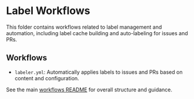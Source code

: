 # Label Workflows

This folder contains workflows related to label management and automation, including label cache building and auto-labeling for issues and PRs.

## Workflows
- `labeler.yml`: Automatically applies labels to issues and PRs based on content and configuration.

See the main [workflows README](../README.md) for overall structure and guidance.
